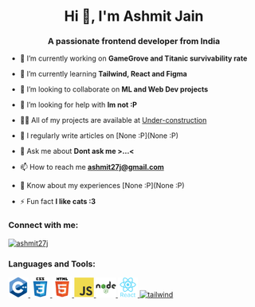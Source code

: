 <h1 align="center">Hi 👋, I'm Ashmit Jain</h1>
<h3 align="center">A passionate frontend developer from India</h3>

- 🔭 I’m currently working on **GameGrove and Titanic survivability rate**

- 🌱 I’m currently learning **Tailwind, React and Figma**

- 👯 I’m looking to collaborate on **ML and Web Dev projects**

- 🤝 I’m looking for help with **Im not :P**

- 👨‍💻 All of my projects are available at [Under-construction](Under-construction)

- 📝 I regularly write articles on [None :P](None :P)

- 💬 Ask me about **Dont ask me >...<**

- 📫 How to reach me **ashmit27j@gmail.com**

- 📄 Know about my experiences [None :P](None :P)

- ⚡ Fun fact **I like cats :3**

<h3 align="left">Connect with me:</h3>
<p align="left">
<a href="https://instagram.com/ashmit27j" target="blank"><img align="center" src="https://raw.githubusercontent.com/rahuldkjain/github-profile-readme-generator/master/src/images/icons/Social/instagram.svg" alt="ashmit27j" height="30" width="40" /></a>
</p>

<h3 align="left">Languages and Tools:</h3>
<p align="left"> <a href="https://www.w3schools.com/cpp/" target="_blank" rel="noreferrer"> <img src="https://raw.githubusercontent.com/devicons/devicon/master/icons/cplusplus/cplusplus-original.svg" alt="cplusplus" width="40" height="40"/> </a> <a href="https://www.w3schools.com/css/" target="_blank" rel="noreferrer"> <img src="https://raw.githubusercontent.com/devicons/devicon/master/icons/css3/css3-original-wordmark.svg" alt="css3" width="40" height="40"/> </a> <a href="https://www.w3.org/html/" target="_blank" rel="noreferrer"> <img src="https://raw.githubusercontent.com/devicons/devicon/master/icons/html5/html5-original-wordmark.svg" alt="html5" width="40" height="40"/> </a> <a href="https://developer.mozilla.org/en-US/docs/Web/JavaScript" target="_blank" rel="noreferrer"> <img src="https://raw.githubusercontent.com/devicons/devicon/master/icons/javascript/javascript-original.svg" alt="javascript" width="40" height="40"/> </a> <a href="https://nodejs.org" target="_blank" rel="noreferrer"> <img src="https://raw.githubusercontent.com/devicons/devicon/master/icons/nodejs/nodejs-original-wordmark.svg" alt="nodejs" width="40" height="40"/> </a> <a href="https://reactjs.org/" target="_blank" rel="noreferrer"> <img src="https://raw.githubusercontent.com/devicons/devicon/master/icons/react/react-original-wordmark.svg" alt="react" width="40" height="40"/> </a> <a href="https://tailwindcss.com/" target="_blank" rel="noreferrer"> <img src="https://www.vectorlogo.zone/logos/tailwindcss/tailwindcss-icon.svg" alt="tailwind" width="40" height="40"/> </a> </p>
